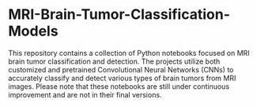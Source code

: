 # MRI-Brain-Tumor-Classification-Models
This repository contains a collection of Python notebooks focused on MRI brain tumor classification and detection. The projects utilize both customized and pretrained Convolutional Neural Networks (CNNs) to accurately classify and detect various types of brain tumors from MRI images. Please note that these notebooks are still under continuous improvement and are not in their final versions.
